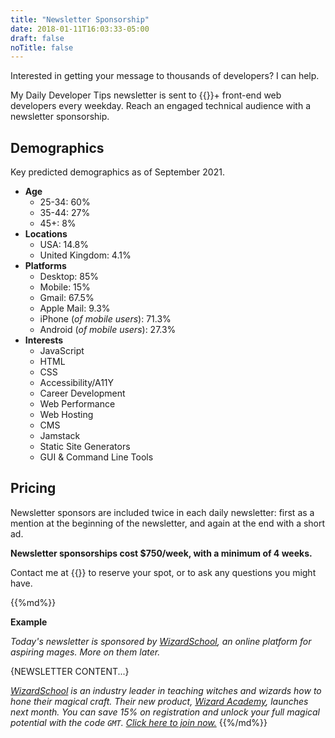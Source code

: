 ```yaml
---
title: "Newsletter Sponsorship"
date: 2018-01-11T16:03:33-05:00
draft: false
noTitle: false
---
```


Interested in getting your message to thousands of developers? I can help.

My Daily Developer Tips newsletter is sent to {{<cta for="mc-subscriber-count">}}+ front-end web developers every weekday. Reach an engaged technical audience with a newsletter sponsorship.

## Demographics

Key predicted demographics as of September 2021.

- **Age**
	+ 25-34: 60%
	+ 35-44: 27%
	+ 45+: 8%
- **Locations**
	+ USA: 14.8%
	+ United Kingdom: 4.1%
- **Platforms**
	+ Desktop: 85%
	+ Mobile: 15%
	+ Gmail: 67.5%
	+ Apple Mail: 9.3%
	+ iPhone (_of mobile users_): 71.3%
	+ Android (_of mobile users_): 27.3%
- **Interests**
	+ JavaScript
	+ HTML
	+ CSS
	+ Accessibility/A11Y
	+ Career Development
	+ Web Performance
	+ Web Hosting
	+ CMS
	+ Jamstack
	+ Static Site Generators
	+ GUI & Command Line Tools
	
## Pricing

Newsletter sponsors are included twice in each daily newsletter: first as a mention at the beginning of the newsletter, and again at the end with a short ad.

**Newsletter sponsorships cost $750/week, with a minimum of 4 weeks.**

Contact me at {{<email>}} to reserve your spot, or to ask any questions you might have.

<div class="callout">
{{%md%}}

**Example** 

_Today's newsletter is sponsored by [WizardSchool](https://gomakethings.com), an online platform for aspiring mages. More on them later._

{NEWSLETTER CONTENT...}
 
_[WizardSchool](https://gomakethings.com) is an industry leader in teaching witches and wizards how to hone their magical craft. Their new product, [Wizard Academy](https://vanillajsacademy.com), launches next month. You can save 15% on registration and unlock your full magical potential with the code `GMT`. [Click here to join now.](https://vanillajsacademy.com)_
{{%/md%}}
</div>